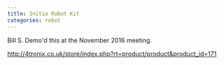 ```yaml
---
title: Initio Robot Kit
categories: robot
---
```

Bill S. Demo'd this at the November 2016 meeting.

http://4tronix.co.uk/store/index.php?rt=product/product&product_id=171
